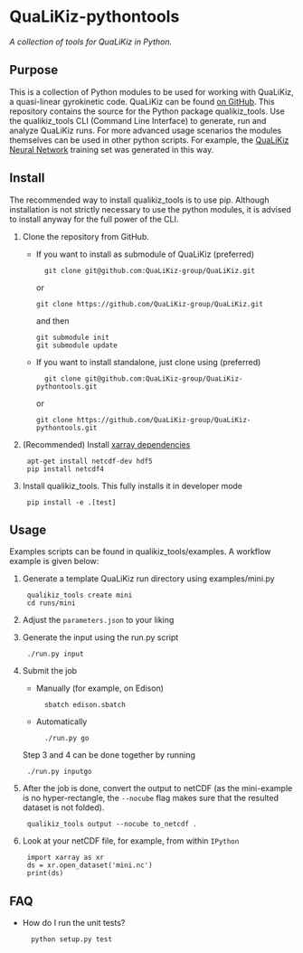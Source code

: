 # QuaLiKiz-pythontools

*A collection of tools for QuaLiKiz in Python.*

## Purpose

This is a collection of Python modules to be used for working with QuaLiKiz,
a quasi-linear gyrokinetic code. QuaLiKiz can be found
[on GitHub](https://github.com/QuaLiKiz-group/QuaLiKiz).
This repository contains the source for the Python package qualikiz_tools.
Use the qualikiz_tools CLI (Command Line Interface) to generate, run and
analyze QuaLiKiz runs. For more advanced usage scenarios the modules
themselves can be used in other python scripts. For example, the
[QuaLiKiz Neural Network](https://github.com/QuaLiKiz-group/QuaLiKiz-NeuralNetwork)
training set was generated in this way.


## Install
The recommended way to install qualikiz_tools is to use pip. Although
installation is not strictly necessary to use the python modules,
it is advised to install anyway for the full power of the CLI.

1. Clone the repository from GitHub.
    * If you want to install as submodule of QuaLiKiz (preferred)

            git clone git@github.com:QuaLiKiz-group/QuaLiKiz.git

      or

          git clone https://github.com/QuaLiKiz-group/QuaLiKiz.git

      and then

          git submodule init
          git submodule update

    * If you want to install standalone, just clone using (preferred)

            git clone git@github.com:QuaLiKiz-group/QuaLiKiz-pythontools.git

      or

          git clone https://github.com/QuaLiKiz-group/QuaLiKiz-pythontools.git

2. (Recommended) Install [xarray dependencies](http://xarray.pydata.org/en/stable/installing.html)

        apt-get install netcdf-dev hdf5
        pip install netcdf4

3. Install qualikiz_tools. This fully installs it in developer mode

        pip install -e .[test]

## Usage
Examples scripts can be found in qualikiz_tools/examples. A workflow example is
given below:

1. Generate a template QuaLiKiz run directory using examples/mini.py

        qualikiz_tools create mini
        cd runs/mini

2. Adjust the `parameters.json` to your liking
3. Generate the input using the run.py script

        ./run.py input

4. Submit the job
    * Manually (for example, on Edison)

            sbatch edison.sbatch

    * Automatically

            ./run.py go

    Step 3 and 4 can be done together by running

        ./run.py inputgo

5. After the job is done, convert the output to netCDF (as the mini-example is no hyper-rectangle,
    the `--nocube` flag makes sure that the resulted dataset is not folded).

        qualikiz_tools output --nocube to_netcdf .

6. Look at your netCDF file, for example, from within `IPython`

        import xarray as xr
        ds = xr.open_dataset('mini.nc')
        print(ds)

## FAQ
* How do I run the unit tests?

        python setup.py test
